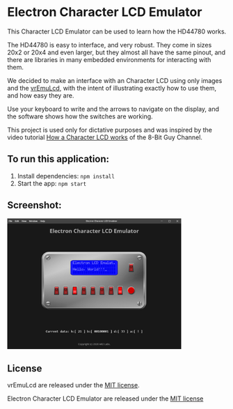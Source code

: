 # Electron Character LCD Emulator

This Character LCD Emulator can be used to learn how the HD44780 works.

The HD44780 is easy to interface, and very robust. They come in sizes 20x2 or 20x4 and even larger, but they almost all have the same pinout, and there are libraries in many embedded environments for interacting with them.

We decided to make an interface with an Character LCD using only images and the [vrEmuLcd](https://github.com/visrealm/vrEmuLcd), with the intent of illustrating exactly how to use them, and how easy they are.

Use your keyboard to write and the arrows to navigate on the display,
and the software shows how the switches are working.

This project is used only for dictative purposes and was inspired by the video tutorial [How a Character LCD works](https://www.youtube.com/watch?v=hZRL8luuPb8)
of the 8-Bit Guy Channel.

## To run this application:

1. Install dependencies: `npm install`
2. Start the app: `npm start`

## Screenshot:

<img src="img/screenshot.png" alt="Hello, World!" width="400px">

## License

vrEmuLcd are released under the [MIT license](https://github.com/visrealm/vrEmuLcd/blob/master/LICENSE).

Electron Character LCD Emulator are released under the [MIT license](https://github.com/arcostasi/electron-lcdemu/blob/master/LICENSE)
